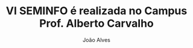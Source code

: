 ---
title-projeto: VI SEMINFO é realizada no Campus Prof. Alberto Carvalho
title-page: VI SEMINFO é realizada no Campus Prof. Alberto Carvalho
title: VI SEMINFO é realizada no Campus Prof. Alberto Carvalho
author: João Alves
number: 3
categories: projetos eventos
layout: post
description: Realizada entre os dias 11, 12 e 13 de dezembro de 2019 contou com o apoio da KNUTH.
---